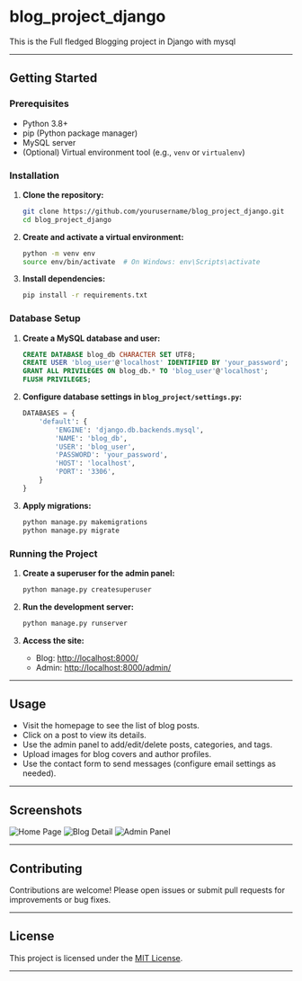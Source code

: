 # blog_project_django
This is the Full fledged Blogging project in Django with mysql

---

## Getting Started

### Prerequisites

- Python 3.8+
- pip (Python package manager)
- MySQL server
- (Optional) Virtual environment tool (e.g., `venv` or `virtualenv`)

### Installation

1. **Clone the repository:**
   ```bash
   git clone https://github.com/yourusername/blog_project_django.git
   cd blog_project_django
   ```

2. **Create and activate a virtual environment:**
   ```bash
   python -m venv env
   source env/bin/activate  # On Windows: env\Scripts\activate
   ```

3. **Install dependencies:**
   ```bash
   pip install -r requirements.txt
   ```

### Database Setup

1. **Create a MySQL database and user:**
   ```sql
   CREATE DATABASE blog_db CHARACTER SET UTF8;
   CREATE USER 'blog_user'@'localhost' IDENTIFIED BY 'your_password';
   GRANT ALL PRIVILEGES ON blog_db.* TO 'blog_user'@'localhost';
   FLUSH PRIVILEGES;
   ```

2. **Configure database settings in `blog_project/settings.py`:**
   ```python
   DATABASES = {
       'default': {
           'ENGINE': 'django.db.backends.mysql',
           'NAME': 'blog_db',
           'USER': 'blog_user',
           'PASSWORD': 'your_password',
           'HOST': 'localhost',
           'PORT': '3306',
       }
   }
   ```

3. **Apply migrations:**
   ```bash
   python manage.py makemigrations
   python manage.py migrate
   ```

### Running the Project

1. **Create a superuser for the admin panel:**
   ```bash
   python manage.py createsuperuser
   ```

2. **Run the development server:**
   ```bash
   python manage.py runserver
   ```

3. **Access the site:**
   - Blog: [http://localhost:8000/](http://localhost:8000/)
   - Admin: [http://localhost:8000/admin/](http://localhost:8000/admin/)

---

## Usage

- Visit the homepage to see the list of blog posts.
- Click on a post to view its details.
- Use the admin panel to add/edit/delete posts, categories, and tags.
- Upload images for blog covers and author profiles.
- Use the contact form to send messages (configure email settings as needed).

---

## Screenshots

<!-- Add screenshots here -->
![Home Page](PUT_HOME_PAGE_IMAGE_LINK_HERE)
![Blog Detail](PUT_BLOG_DETAIL_IMAGE_LINK_HERE)
![Admin Panel](PUT_ADMIN_PANEL_IMAGE_LINK_HERE)

---

## Contributing

Contributions are welcome! Please open issues or submit pull requests for improvements or bug fixes.

---

## License

This project is licensed under the [MIT License](LICENSE).

---

